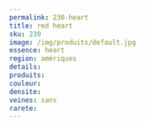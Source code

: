 ```yaml
---
permalink: 230-heart
title: red heart 
sku: 230
image: /img/produits/default.jpg
essence: heart
region: amériques
details: 
produits: 
couleur: 
densite: 
veines: sans
rarete: 
---
```

